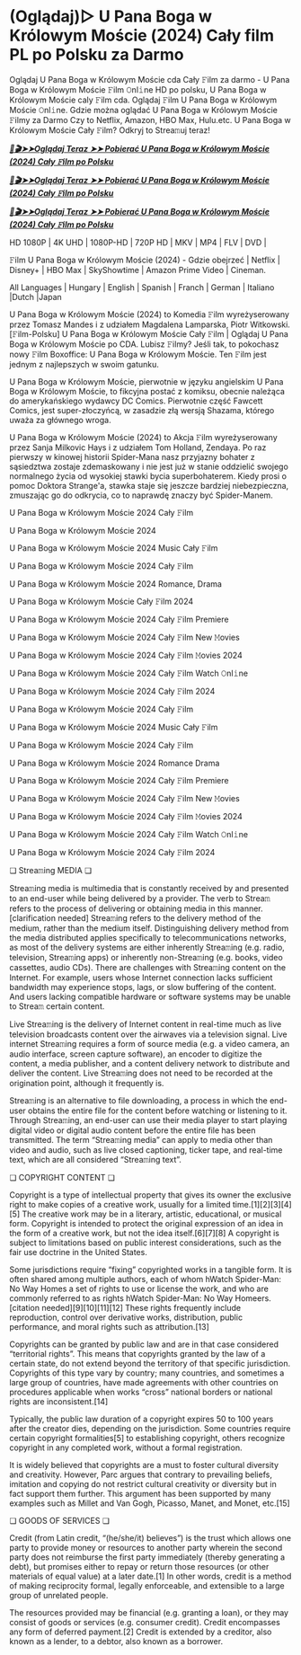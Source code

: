# (Oglądaj)▷ U Pana Boga w Królowym Moście (𝟤𝟢𝟤𝟦) Cały film PL po Polsku za Darmo


Oglądaj U Pana Boga w Królowym Moście cda Cały 𝙵ilm za darmo - U Pana Boga w Królowym Moście 𝙵ilm 𝙾nl𝚒ne HD po polsku, U Pana Boga w Królowym Moście caly 𝙵ilm cda. Oglądaj 𝙵ilm U Pana Boga w Królowym Moście 𝙾nl𝚒ne. Gdzie można oglądać U Pana Boga w Królowym Moście 𝙵ilmy za Darmo Czy to Netflix, Amazon, HBO Max, Hulu.etc. U Pana Boga w Królowym Moście Cały 𝙵ilm? Odkryj to Strea𝚖uj teraz!


<p><b><I><a href="http://r-movies.com/pl/movie/1233906/u-pana-boga-w-krlowym-mocie-codepl" rel="noopener">📀🎬➤➤Oglądaj Teraz ➤➤ Pobierać U Pana Boga w Królowym Moście (2024) Cały 𝙵ilm po Polsku</a></I></b></p>

<p><b><I><a href="http://r-movies.com/pl/movie/1233906/u-pana-boga-w-krlowym-mocie-codepl" rel="noopener">📀🎬➤➤Oglądaj Teraz ➤➤ Pobierać U Pana Boga w Królowym Moście (2024) Cały 𝙵ilm po Polsku</a></I></b></p>

<p><b><I><a href="http://r-movies.com/pl/movie/1233906/u-pana-boga-w-krlowym-mocie-codepl" rel="noopener">📀🎬➤➤Oglądaj Teraz ➤➤ Pobierać U Pana Boga w Królowym Moście (2024) Cały 𝙵ilm po Polsku</a></I></b></p>


HD 1080P | 4K UHD | 1080P-HD | 720P HD | MKV | MP4 | FLV | DVD |

𝙵ilm U Pana Boga w Królowym Moście (2024) - Gdzie obejrzeć | Netflix | Disney+ | HBO Max | SkyShowtime | Amazon Prime Video | Cineman.

All Languages | Hungary | English | Spanish | Franch | German | Italiano |Dutch |Japan

U Pana Boga w Królowym Moście (2024) to Komedia 𝙵ilm wyreżyserowany przez Tomasz Mandes i z udziałem Magdalena Lamparska, Piotr Witkowski. [𝙵ilm-Polsku] U Pana Boga w Królowym Moście Cały 𝙵ilm | Oglądaj U Pana Boga w Królowym Moście po CDA. Lubisz 𝙵ilmy? Jeśli tak, to pokochasz nowy 𝙵ilm Boxoffice: U Pana Boga w Królowym Moście. Ten 𝙵ilm jest jednym z najlepszych w swoim gatunku.

U Pana Boga w Królowym Moście, pierwotnie w języku angielskim U Pana Boga w Królowym Moście, to fikcyjna postać z komiksu, obecnie należąca do amerykańskiego wydawcy DC Comics. Pierwotnie część Fawcett Comics, jest super-złoczyńcą, w zasadzie złą wersją Shazama, którego uważa za głównego wroga.

U Pana Boga w Królowym Moście (2024) to Akcja 𝙵ilm wyreżyserowany przez Sanja Milkovic Hays i z udziałem Tom Holland, Zendaya. Po raz pierwszy w kinowej historii Spider-Mana nasz przyjazny bohater z sąsiedztwa zostaje zdemaskowany i nie jest już w stanie oddzielić swojego normalnego życia od wysokiej stawki bycia superbohaterem. Kiedy prosi o pomoc Doktora Strange'a, stawka staje się jeszcze bardziej niebezpieczna, zmuszając go do odkrycia, co to naprawdę znaczy być Spider-Manem.


U Pana Boga w Królowym Moście 2024 Cały 𝙵ilm

U Pana Boga w Królowym Moście 2024

U Pana Boga w Królowym Moście 2024 Music Cały 𝙵ilm

U Pana Boga w Królowym Moście 2024 Cały 𝙵ilm

U Pana Boga w Królowym Moście 2024 Romance, Drama

U Pana Boga w Królowym Moście Cały 𝙵ilm 2024

U Pana Boga w Królowym Moście 2024 Cały 𝙵ilm Premiere

U Pana Boga w Królowym Moście 2024 Cały 𝙵ilm New 𝙼ovies

U Pana Boga w Królowym Moście 2024 Cały 𝙵ilm 𝙼ovies 2024

U Pana Boga w Królowym Moście 2024 Cały 𝙵ilm Watch 𝙾nl𝚒ne

U Pana Boga w Królowym Moście 2024 Cały 𝙵ilm 2024

U Pana Boga w Królowym Moście 2024 Cały 𝙵ilm

U Pana Boga w Królowym Moście 2024 Music Cały 𝙵ilm

U Pana Boga w Królowym Moście 2024 Cały 𝙵ilm

U Pana Boga w Królowym Moście 2024 Romance Drama

U Pana Boga w Królowym Moście 2024 Cały 𝙵ilm Premiere

U Pana Boga w Królowym Moście 2024 Cały 𝙵ilm New 𝙼ovies

U Pana Boga w Królowym Moście 2024 Cały 𝙵ilm 𝙼ovies 2024

U Pana Boga w Królowym Moście 2024 Cały 𝙵ilm Watch 𝙾nl𝚒ne

U Pana Boga w Królowym Moście 2024 Cały 𝙵ilm 2024


❏ Strea𝚖ing MEDIA ❏

Strea𝚖ing media is multimedia that is constantly received by and presented to an end-user while being delivered by a provider. The verb to Strea𝚖 refers to the process of delivering or obtaining media in this manner.[clarification needed] Strea𝚖ing refers to the delivery method of the medium, rather than the medium itself. Distinguishing delivery method from the media distributed applies specifically to telecommunications networks, as most of the delivery systems are either inherently Strea𝚖ing (e.g. radio, television, Strea𝚖ing apps) or inherently non-Strea𝚖ing (e.g. books, video cassettes, audio CDs). There are challenges with Strea𝚖ing content on the Internet. For example, users whose Internet connection lacks sufficient bandwidth may experience stops, lags, or slow buffering of the content. And users lacking compatible hardware or software systems may be unable to Strea𝚖 certain content.

Live Strea𝚖ing is the delivery of Internet content in real-time much as live television broadcasts content over the airwaves via a television signal. Live internet Strea𝚖ing requires a form of source media (e.g. a video camera, an audio interface, screen capture software), an encoder to digitize the content, a media publisher, and a content delivery network to distribute and deliver the content. Live Strea𝚖ing does not need to be recorded at the origination point, although it frequently is.

Strea𝚖ing is an alternative to file downloading, a process in which the end-user obtains the entire file for the content before watching or listening to it. Through Strea𝚖ing, an end-user can use their media player to start playing digital video or digital audio content before the entire file has been transmitted. The term “Strea𝚖ing media” can apply to media other than video and audio, such as live closed captioning, ticker tape, and real-time text, which are all considered “Strea𝚖ing text”.


❏ COPYRIGHT CONTENT ❏

Copyright is a type of intellectual property that gives its owner the exclusive right to make copies of a creative work, usually for a limited time.[1][2][3][4][5] The creative work may be in a literary, artistic, educational, or musical form. Copyright is intended to protect the original expression of an idea in the form of a creative work, but not the idea itself.[6][7][8] A copyright is subject to limitations based on public interest considerations, such as the fair use doctrine in the United States.

Some jurisdictions require “fixing” copyrighted works in a tangible form. It is often shared among multiple authors, each of whom hWatch Spider-Man: No Way Homes a set of rights to use or license the work, and who are commonly referred to as rights hWatch Spider-Man: No Way Homeers.[citation needed][9][10][11][12] These rights frequently include reproduction, control over derivative works, distribution, public performance, and moral rights such as attribution.[13]

Copyrights can be granted by public law and are in that case considered “territorial rights”. This means that copyrights granted by the law of a certain state, do not extend beyond the territory of that specific jurisdiction. Copyrights of this type vary by country; many countries, and sometimes a large group of countries, have made agreements with other countries on procedures applicable when works “cross” national borders or national rights are inconsistent.[14]

Typically, the public law duration of a copyright expires 50 to 100 years after the creator dies, depending on the jurisdiction. Some countries require certain copyright formalities[5] to establishing copyright, others recognize copyright in any completed work, without a formal registration.

It is widely believed that copyrights are a must to foster cultural diversity and creativity. However, Parc argues that contrary to prevailing beliefs, imitation and copying do not restrict cultural creativity or diversity but in fact support them further. This argument has been supported by many examples such as Millet and Van Gogh, Picasso, Manet, and Monet, etc.[15]

❏ GOODS OF SERVICES ❏

Credit (from Latin credit, “(he/she/it) believes”) is the trust which allows one party to provide money or resources to another party wherein the second party does not reimburse the first party immediately (thereby generating a debt), but promises either to repay or return those resources (or other materials of equal value) at a later date.[1] In other words, credit is a method of making reciprocity formal, legally enforceable, and extensible to a large group of unrelated people.

The resources provided may be financial (e.g. granting a loan), or they may consist of goods or services (e.g. consumer credit). Credit encompasses any form of deferred payment.[2] Credit is extended by a creditor, also known as a lender, to a debtor, also known as a borrower.
